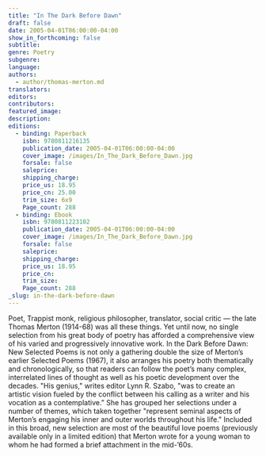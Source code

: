 ```yaml
---
title: "In The Dark Before Dawn"
draft: false
date: 2005-04-01T06:00:00-04:00
show_in_forthcoming: false
subtitle:
genre: Poetry
subgenre:
language:
authors:
  - author/thomas-merton.md
translators:
editors:
contributors:
featured_image:
description:
editions:
  - binding: Paperback
    isbn: 9780811216135
    publication_date: 2005-04-01T06:00:00-04:00
    cover_image: /images/In_The_Dark_Before_Dawn.jpg
    forsale: false
    saleprice:
    shipping_charge:
    price_us: 18.95
    price_cn: 25.00
    trim_size: 6x9
    Page_count: 288
  - binding: Ebook
    isbn: 9780811223102
    publication_date: 2005-04-01T06:00:00-04:00
    cover_image: /images/In_The_Dark_Before_Dawn.jpg
    forsale: false
    saleprice:
    shipping_charge:
    price_us: 18.95
    price_cn:
    trim_size:
    Page_count: 288
_slug: in-the-dark-before-dawn
---
```


Poet, Trappist monk, religious philosopher, translator, social critic — the late Thomas Merton (1914-68) was all these things. Yet until now, no single selection from his great body of poetry has afforded a comprehensive view of his varied and progressively innovative work. In the Dark Before Dawn: New Selected Poems is not only a gathering double the size of Merton’s earlier Selected Poems (1967), it also arranges his poetry both thematically and chronologically, so that readers can follow the poet’s many complex, interrelated lines of thought as well as his poetic development over the decades. "His genius," writes editor Lynn R. Szabo, "was to create an artistic vision fueled by the conflict between his calling as a writer and his vocation as a contemplative.” She has grouped her selections under a number of themes, which taken together "represent seminal aspects of Merton’s engaging his inner and outer worlds throughout his life." Included in this broad, new selection are most of the beautiful love poems (previously available only in a limited edition) that Merton wrote for a young woman to whom he had formed a brief attachment in the mid-’60s.

